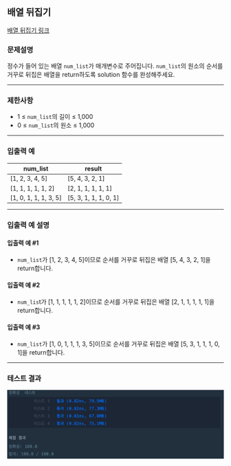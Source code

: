 ## 배열 뒤집기

[배열 뒤집기 링크](https://school.programmers.co.kr/learn/courses/30/lessons/120820)

### 문제설명

정수가 들어 있는 배열 `num_list`가 매개변수로 주어집니다. `num_list`의 원소의 순서를 거꾸로 뒤집은 배열을 return하도록 solution 함수를 완성해주세요.

---

### 제한사항

+ 1 ≤ `num_list`의 길이 ≤ 1,000
+ 0 ≤ `num_list`의 원소 ≤ 1,000

---

### 입출력 예

| num_list              | result                |
|-----------------------|-----------------------|
| [1, 2, 3, 4, 5]       | [5, 4, 3, 2, 1]       |
| [1, 1, 1, 1, 1, 2]    | [2, 1, 1, 1, 1, 1]    |
| [1, 0, 1, 1, 1, 3, 5] | [5, 3, 1, 1, 1, 0, 1] |

---

### 입출력 예 설명

#### 입출력 예 #1

+ `num_list`가 [1, 2, 3, 4, 5]이므로 순서를 거꾸로 뒤집은 배열 [5, 4, 3, 2, 1]을 return합니다.

#### 입출력 예 #2

+ `num_lis`t가 [1, 1, 1, 1, 1, 2]이므로 순서를 거꾸로 뒤집은 배열 [2, 1, 1, 1, 1, 1]을 return합니다.

#### 입출력 예 #3

+ `num_list`가 [1, 0, 1, 1, 1, 3, 5]이므로 순서를 거꾸로 뒤집은 배열 [5, 3, 1, 1, 1, 0, 1]을 return합니다.

---

### 테스트 결과

![결과](./120821_결과.png)